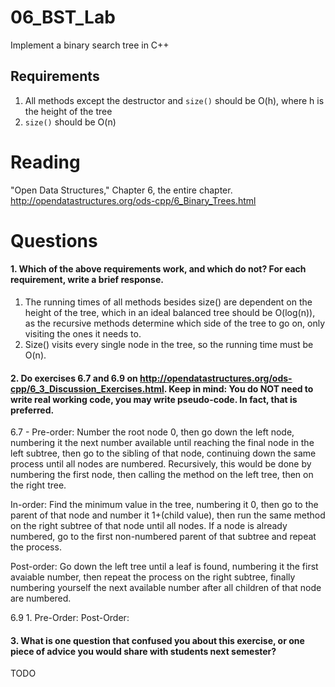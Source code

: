 06_BST_Lab
==============

Implement a binary search tree in C++

Requirements
------------

1. All methods except the destructor and `size()` should be O(h), where h is the height of the tree
2. `size()` should be O(n)

Reading
=======
"Open Data Structures," Chapter 6, the entire chapter. http://opendatastructures.org/ods-cpp/6_Binary_Trees.html

Questions
=========

#### 1. Which of the above requirements work, and which do not? For each requirement, write a brief response.

1. The running times of all methods besides size() are dependent on the height of the tree, which in an ideal balanced tree should be O(log(n)), as the recursive methods determine which side of the tree to go on, only visiting the ones it needs to.
2. Size() visits every single node in the tree, so the running time must be O(n).

#### 2. Do exercises 6.7 and 6.9 on http://opendatastructures.org/ods-cpp/6_3_Discussion_Exercises.html. Keep in mind: You do NOT need to write real working code, you may write pseudo-code. In fact, that is preferred.

6.7 - 
Pre-order: Number the root node 0, then go down the left node, numbering it the next number available until reaching the final node in the left subtree, then go to the sibling of that node, continuing
down the same process until all nodes are numbered. Recursively, this would be done by numbering the first node, then calling the method on the left tree, then on the right tree.

In-order: Find the minimum value in the tree, numbering it 0, then go to the parent of that node and number it 1+(child value), then run the same method on the right subtree of that node until all nodes.
If a node is already numbered, go to the first non-numbered parent of that subtree and repeat the process.

Post-order: Go down the left tree until a leaf is found, numbering it the first avaiable number, then repeat the process on the right subtree, finally numbering yourself the next available number after
all children of that node are numbered.

6.9
1.
Pre-Order:
Post-Order: 



#### 3. What is one question that confused you about this exercise, or one piece of advice you would share with students next semester?

TODO